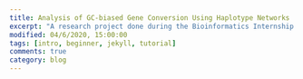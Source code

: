 ```yaml
---
title: Analysis of GC-biased Gene Conversion Using Haplotype Networks
excerpt: "A research project done during the Bioinformatics Internship and Training Program of the Philippine Genome Center (PGC)."
modified: 04/6/2020, 15:00:00
tags: [intro, beginner, jekyll, tutorial]
comments: true
category: blog
---
```


